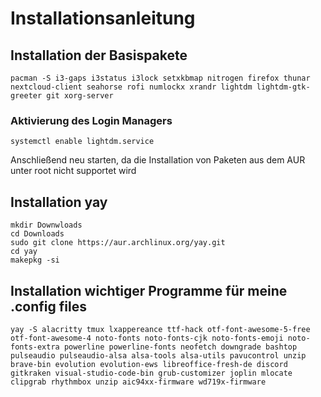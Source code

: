 # Installationsanleitung

## Installation der Basispakete

```pacman -S i3-gaps i3status i3lock setxkbmap nitrogen firefox thunar nextcloud-client seahorse rofi numlockx xrandr lightdm lightdm-gtk-greeter git xorg-server```

### Aktivierung des Login Managers

```systemctl enable lightdm.service```

Anschließend neu starten, da die Installation von Paketen aus dem AUR unter root nicht supportet wird

## Installation yay

```mkdir Downwloads```  
```cd Downloads```  
```sudo git clone https://aur.archlinux.org/yay.git```  
```cd yay```  
```makepkg -si```  

## Installation wichtiger Programme für meine .config files

```yay -S alacritty tmux lxappereance ttf-hack otf-font-awesome-5-free otf-font-awesome-4 noto-fonts noto-fonts-cjk noto-fonts-emoji noto-fonts-extra powerline powerline-fonts neofetch downgrade bashtop pulseaudio pulseaudio-alsa alsa-tools alsa-utils pavucontrol unzip brave-bin evolution evolution-ews libreoffice-fresh-de discord gitkraken visual-studio-code-bin grub-customizer joplin mlocate clipgrab rhythmbox unzip aic94xx-firmware wd719x-firmware```